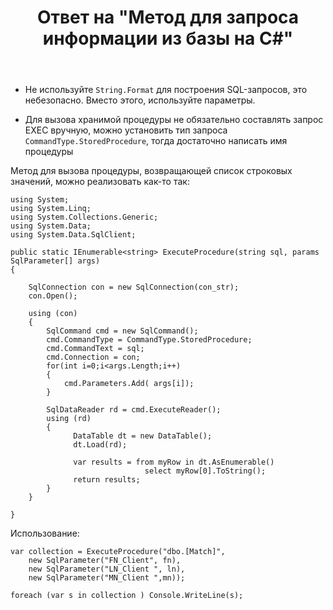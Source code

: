 ﻿---
title: "Ответ на \"Метод для запроса информации из базы на C#\""
se.owner.user_id: 240512
se.owner.display_name: "MSDN.WhiteKnight"
se.owner.link: "https://ru.stackoverflow.com/users/240512/msdn-whiteknight"
se.answer_id: 848132
se.question_id: 847284
se.post_type: answer
se.score: 1
se.is_accepted: True
---
<ul>
<li><p>Не используйте <code>String.Format</code> для построения SQL-запросов, это небезопасно. Вместо этого, используйте параметры.</p></li>
<li><p>Для вызова хранимой процедуры не обязательно составлять запрос EXEC вручную, можно установить тип запроса <code>CommandType.StoredProcedure</code>, тогда достаточно написать имя процедуры</p></li>
</ul>

<p>Метод для вызова процедуры, возвращающей список строковых значений, можно реализовать как-то так:</p>

<pre><code>using System;
using System.Linq;
using System.Collections.Generic;
using System.Data;
using System.Data.SqlClient;

public static IEnumerable&lt;string&gt; ExecuteProcedure(string sql, params SqlParameter[] args)
{

    SqlConnection con = new SqlConnection(con_str);
    con.Open();

    using (con)
    {
        SqlCommand cmd = new SqlCommand();
        cmd.CommandType = CommandType.StoredProcedure;
        cmd.CommandText = sql;                
        cmd.Connection = con;
        for(int i=0;i&lt;args.Length;i++)
        {
            cmd.Parameters.Add( args[i]);                    
        }

        SqlDataReader rd = cmd.ExecuteReader();
        using (rd)
        {
              DataTable dt = new DataTable();
              dt.Load(rd);

              var results = from myRow in dt.AsEnumerable()
                              select myRow[0].ToString();
              return results;
        }
    }

}
</code></pre>

<p>Использование:</p>

<pre><code>var collection = ExecuteProcedure("dbo.[Match]", 
    new SqlParameter("FN_Client", fn), 
    new SqlParameter("LN_Client ", ln),
    new SqlParameter("MN_Сlient ",mn));

foreach (var s in collection ) Console.WriteLine(s);
</code></pre>
